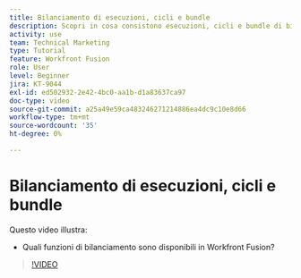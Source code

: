 ```yaml
---
title: Bilanciamento di esecuzioni, cicli e bundle
description: Scopri in cosa consistono esecuzioni, cicli e bundle di bilanciamento [!DNL Adobe Workfront Fusion].
activity: use
team: Technical Marketing
type: Tutorial
feature: Workfront Fusion
role: User
level: Beginner
jira: KT-9044
exl-id: ed502932-2e42-4bc0-aa1b-d1a83637ca97
doc-type: video
source-git-commit: a25a49e59ca483246271214886ea4dc9c10e8d66
workflow-type: tm+mt
source-wordcount: '35'
ht-degree: 0%

---
```


# Bilanciamento di esecuzioni, cicli e bundle

Questo video illustra:

* Quali funzioni di bilanciamento sono disponibili in Workfront Fusion?

>[!VIDEO](https://video.tv.adobe.com/v/335285/?quality=12&learn=on)
